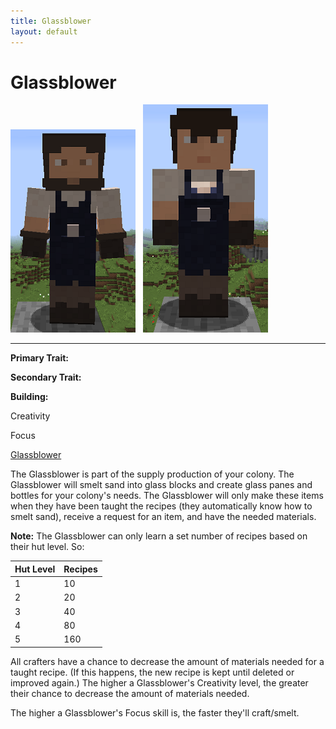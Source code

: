 ```yaml
---
title: Glassblower
layout: default
---
```

# Glassblower

<div class="infobox box text-center">
<img src="../../assets/images/workers/glassblower_m.png" alt="Glassblower Male" />&nbsp;&nbsp;&nbsp;<img src="../../assets/images/workers/glassblower_f.png" alt="Glassblower Female" />
<hr />
  <div class="row section-text text-left">
    <div class="col">
      <p><strong>Primary Trait:</strong></p>
      <p><strong>Secondary Trait:</strong></p>
      <p><strong>Building:</strong></p>
    </div>
    <div class="col">
      <p class="traitp">Creativity</p>
      <p class="traits">Focus</p>
      <p><a href="../buildings/glassblower">Glassblower</a></p>
    </div>
  </div>
</div>

The Glassblower is part of the supply production of your colony. The Glassblower will smelt sand into glass blocks and create glass panes and bottles for your colony's needs. The Glassblower will only make these items when they have been taught the recipes (they automatically know how to smelt sand), receive a request for an item, and have the needed materials.

**Note:** The Glassblower can only learn a set number of recipes based on their hut level. So:

| Hut Level | Recipes |
| --------- | ------- |
| 1         | 10      |
| 2         | 20      |
| 3         | 40      |
| 4         | 80      |
| 5         | 160     |

All crafters have a chance to decrease the amount of materials needed for a taught recipe. (If this happens, the new recipe is kept until deleted or improved again.) The higher a Glassblower's Creativity level, the greater their chance to decrease the amount of materials needed.

The higher a Glassblower's Focus skill is, the faster they'll craft/smelt.
